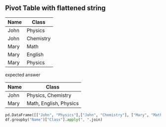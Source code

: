 ## Pivot Table with flattened string

Name | Class
-----|------
John | Physics
John | Chemistry
Mary | Math
Mary | English
Mary | Physics

expected answer

Name | Class
-----|--------
John | Physics, Chemistry
Mary | Math, English, Physics

```python
pd.DataFrame([["John", "Physics"],["John", "Chemistry"], ["Mary", "Math"],["Mary", "English"], ["Mary", "Physics"]], columns=["Name", "Class"])
df.groupby("Name")["Class"].apply(", ".join)

